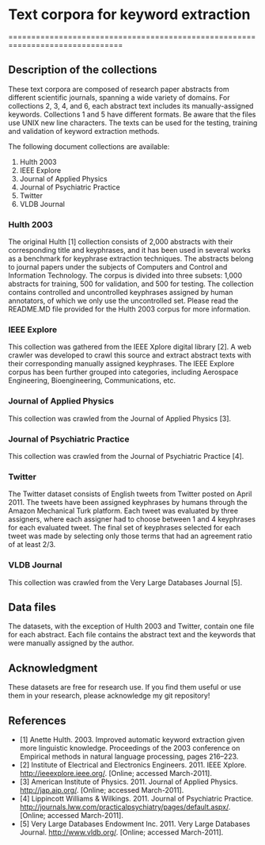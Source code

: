 # Text corpora for keyword extraction
===============================================================================

## Description of the collections

These text corpora are composed of research paper abstracts from different scientific journals, spanning a wide variety of domains.
For collections 2, 3, 4, and 6, each abstract text includes its manually-assigned keywords.
Collections 1 and 5 have different formats.
Be aware that the files use UNIX new line characters.
The texts can be used for the testing, training and validation of keyword extraction methods.

The following document collections are available:

1. Hulth 2003
2. IEEE Explore
3. Journal of Applied Physics
4. Journal of Psychiatric Practice
5. Twitter
6. VLDB Journal

### Hulth 2003

The original Hulth [1] collection consists of 2,000 abstracts with their corresponding title and keyphrases, and it has been used in several works as a benchmark for keyphrase extraction techniques. The abstracts belong to journal papers under the subjects of Computers and Control and Information Technology. The corpus is divided into three subsets: 1,000 abstracts for training, 500 for validation, and 500 for testing. The collection contains controlled and uncontrolled keyphrases assigned by human annotators, of which we only use the uncontrolled set. Please read the README.MD file provided for the Hulth 2003 corpus for more information.

### IEEE Explore

This collection was gathered from the IEEE Xplore digital library [2]. A web crawler was developed to crawl this source and extract abstract texts with their corresponding manually assigned keyphrases.
The IEEE Explore corpus has been further grouped into categories, including Aerospace Engineering, Bioengineering, Communications, etc.

### Journal of Applied Physics

This collection was crawled from the Journal of Applied Physics [3].

### Journal of Psychiatric Practice

This collection was crawled from the Journal of Psychiatric Practice [4].

### Twitter

The Twitter dataset consists of English tweets from Twitter posted on April 2011. 
The tweets have been assigned keyphrases by humans through the Amazon Mechanical Turk platform. 
Each tweet was evaluated by three assigners, where each assigner had to choose between 1 and 4 keyphrases for each evaluated tweet.
The final set of keyphrases selected for each tweet was made by selecting only those terms that had an agreement ratio of at least 2/3.

### VLDB Journal

This collection was crawled from the Very Large Databases Journal [5].

## Data files

The datasets, with the exception of Hulth 2003 and Twitter, contain one file for each abstract. Each file contains the abstract text and the keywords that were manually assigned by the author.

## Acknowledgment
These datasets are free for research use.
If you find them useful or use them in your research, please acknowledge my git repository!

## References

* [1] Anette Hulth. 2003. Improved automatic keyword extraction given more linguistic knowledge. Proceedings of the 2003 conference on Empirical methods in natural language processing, pages 216–223.
* [2] Institute of Electrical and Electronics Engineers. 2011. IEEE Xplore. http://ieeexplore.ieee.org/. [Online; accessed March-2011].
* [3] American Institute of Physics. 2011. Journal of Applied Physics. http://jap.aip.org/. [Online; accessed March-2011].
* [4] Lippincott Williams & Wilkings. 2011. Journal of Psychiatric Practice. http://journals.lww.com/practicalpsychiatry/pages/default.aspx/. [Online; accessed March-2011].
* [5] Very Large Databases Endowment Inc. 2011. Very Large Databases Journal. http://www.vldb.org/. [Online; accessed March-2011].